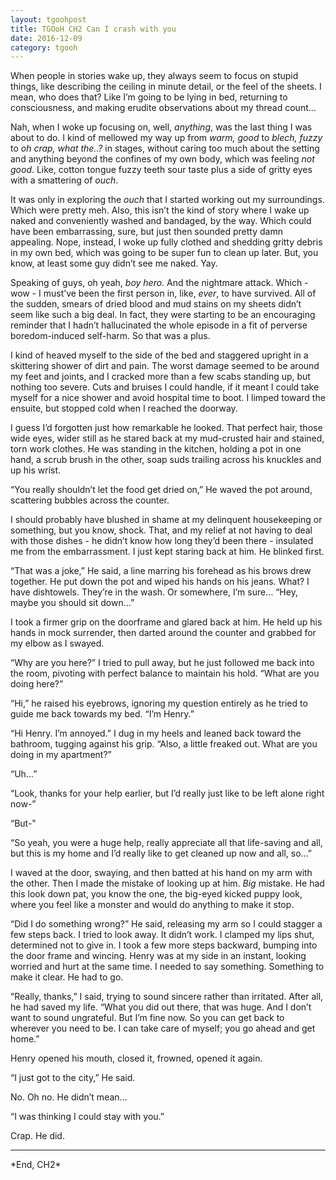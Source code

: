 ```yaml
---
layout: tgoohpost
title: TGOoH CH2 Can I crash with you
date: 2016-12-09
category: tgooh
---
```


When people in stories wake up, they always seem to focus on stupid things, like describing the ceiling in minute detail, or the feel of the sheets. I mean, who does that? Like I’m going to be lying in bed, returning to consciousness, and making erudite observations about my thread count…

Nah, when I woke up focusing on, well, *anything*, was the last thing I was about to do. I kind of mellowed my way up from *warm, good* to *blech, fuzzy* to *oh crap, what the..?* in stages, without caring too much about the setting and anything beyond the confines of my own body, which was feeling *not good*. Like, cotton tongue fuzzy teeth sour taste plus a side of gritty eyes with a smattering of *ouch*.

It was only in exploring the *ouch* that I started working out my surroundings. Which were pretty meh. Also, this isn’t the kind of story where I wake up naked and conveniently washed and bandaged, by the way. Which could have been embarrassing, sure, but just then sounded pretty damn appealing. Nope, instead, I woke up fully clothed and shedding gritty debris in my own bed, which was going to be super fun to clean up later. But, you know, at least some guy didn’t see me naked. Yay.

Speaking of guys, oh yeah, *boy hero*. And the nightmare attack. Which - wow - I must’ve been the first person in, like, *ever*, to have survived. All of the sudden, smears of dried blood and mud stains on my sheets didn’t seem like such a big deal. In fact, they were starting to be an encouraging reminder that I hadn’t hallucinated the whole episode in a fit of perverse boredom-induced self-harm. So that was a plus.

I kind of heaved myself to the side of the bed and staggered upright in a skittering shower of dirt and pain. The worst damage seemed to be around my feet and joints, and I cracked more than a few scabs standing up, but nothing too severe. Cuts and bruises I could handle, if it meant I could take myself for a nice shower and avoid hospital time to boot. I limped toward the ensuite, but stopped cold when I reached the doorway.

I guess I’d forgotten just how remarkable he looked. That perfect hair, those wide eyes, wider still as he stared back at my mud-crusted hair and stained, torn work clothes. He was standing in the kitchen, holding a pot in one hand, a scrub brush in the other, soap suds trailing across his knuckles and up his wrist.

“You really shouldn’t let the food get dried on,” He waved the pot around, scattering bubbles across the counter.

I should probably have blushed in shame at my delinquent housekeeping or something, but you know, shock. That, and my relief at not having to deal with those dishes - he didn’t know how long they’d been there - insulated me from the embarrassment. I just kept staring back at him. He blinked first.

“That was a joke,” He said, a line marring his forehead as his brows drew together. He put down the pot and wiped his hands on his jeans. What? I have dishtowels. They’re in the wash. Or somewhere, I’m sure… “Hey, maybe you should sit down…”

I took a firmer grip on the doorframe and glared back at him. He held up his hands in mock surrender, then darted around the counter and grabbed for my elbow as I swayed.

“Why are you here?” I tried to pull away, but he just followed me back into the room, pivoting with perfect balance to maintain his hold. “What are you doing here?”

“Hi,” he raised his eyebrows, ignoring my question entirely as he tried to guide me back towards my bed. “I’m Henry.”

“Hi Henry. I’m annoyed.” I dug in my heels and leaned back toward the bathroom, tugging against his grip. “Also, a little freaked out. What are you doing in my apartment?”

“Uh…”

“Look, thanks for your help earlier, but I’d really just like to be left alone right now-”

“But-"

“So yeah, you were a huge help, really appreciate all that life-saving and all, but this is my home and I’d really like to get cleaned up now and all, so…”

I waved at the door, swaying, and then batted at his hand on my arm with the other. Then I made the mistake of looking up at him. *Big* mistake. He had this look down pat, you know the one, the big-eyed kicked puppy look, where you feel like a monster and would do anything to make it stop.

“Did I do something wrong?” He said, releasing my arm so I could stagger a few steps back. I tried to look away. It didn’t work. I clamped my lips shut, determined not to give in. I took a few more steps backward, bumping into the door frame and wincing. Henry was at my side in an instant, looking worried and hurt at the same time. I needed to say something. Something to make it clear. He had to go.

“Really, thanks,” I said, trying to sound sincere rather than irritated. After all, he had saved my life. “What you did out there, that was huge. And I don’t want to sound ungrateful. But I’m fine now. So you can get back to wherever you need to be. I can take care of myself; you go ahead and get home.”

Henry opened his mouth, closed it, frowned, opened it again.

“I just got to the city,” He said.

No. Oh no. He didn’t mean…

“I was thinking I could stay with you.”

Crap.  He did.

<hr>
*End, CH2*

